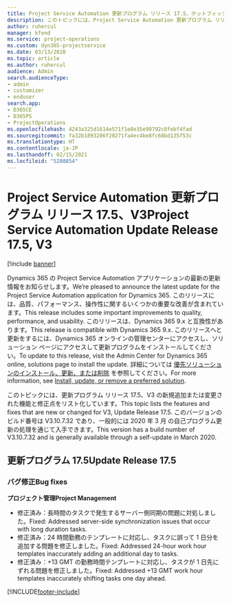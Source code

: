 ```yaml
---
title: Project Service Automation 更新プログラム リリース 17.5、ホットフィックス、V3 の新機能と変更点
description: このトピックには、Project Service Automation 更新プログラム リリース 17.5、V3 で利用可能な機能と修正をリスト化しています。
author: ruhercul
manager: kfend
ms.service: project-operations
ms.custom: dyn365-projectservice
ms.date: 03/13/2020
ms.topic: article
ms.author: ruhercul
audience: Admin
search.audienceType:
- admin
- customizer
- enduser
search.app:
- D365CE
- D365PS
- ProjectOperations
ms.openlocfilehash: 4243a325d1614e571f1e8e35e99792c8febf4fad
ms.sourcegitcommit: fa32b1893286f20271fa4ec4be8fc68bd135f53c
ms.translationtype: HT
ms.contentlocale: ja-JP
ms.lasthandoff: 02/15/2021
ms.locfileid: "5280854"
---
```

# <a name="project-service-automation-update-release-175-v3"></a><span data-ttu-id="49664-103">Project Service Automation 更新プログラム リリース 17.5、V3</span><span class="sxs-lookup"><span data-stu-id="49664-103">Project Service Automation Update Release 17.5, V3</span></span>

[!include [banner](../includes/psa-now-project-operations.md)]

<span data-ttu-id="49664-104">Dynamics 365 の Project Service Automation アプリケーションの最新の更新情報をお知らせします。</span><span class="sxs-lookup"><span data-stu-id="49664-104">We’re pleased to announce the latest update for the Project Service Automation application for Dynamics 365.</span></span> <span data-ttu-id="49664-105">このリリースには、品質、パフォーマンス、操作性に関するいくつかの重要な改善が含まれています。</span><span class="sxs-lookup"><span data-stu-id="49664-105">This release includes some important improvements to quality, performance, and usability.</span></span>  <span data-ttu-id="49664-106">このリリースは、Dynamics 365 9.x と互換性があります。</span><span class="sxs-lookup"><span data-stu-id="49664-106">This release is compatible with Dynamics 365 9.x.</span></span> <span data-ttu-id="49664-107">このリリースへと更新をするには、Dynamics 365 オンラインの管理センターにアクセスし、ソリューション ページにアクセスして更新プログラムをインストールしてください。</span><span class="sxs-lookup"><span data-stu-id="49664-107">To update to this release, visit the Admin Center for Dynamics 365 online, solutions page to install the update.</span></span> <span data-ttu-id="49664-108">詳細については [優先ソリューションのインストール、更新、または削除](https://docs.microsoft.com/power-platform/admin/install-remove-preferred-solution) を参照してください。</span><span class="sxs-lookup"><span data-stu-id="49664-108">For more information, see [Install, update, or remove a preferred solution](https://docs.microsoft.com/power-platform/admin/install-remove-preferred-solution).</span></span>

<span data-ttu-id="49664-109">このトピックには、更新プログラム リリース 17.5、V3 の新規追加または変更された機能と修正点をリスト化しています。</span><span class="sxs-lookup"><span data-stu-id="49664-109">This topic lists the features and fixes that are new or changed for V3, Update Release 17.5.</span></span> <span data-ttu-id="49664-110">このバージョンのビルド番号は V3.10.7.32 であり、一般的には 2020 年 3 月 の自己プログラム更新の処理を通じて入手できます。</span><span class="sxs-lookup"><span data-stu-id="49664-110">This version has a build number of V3.10.7.32 and is generally available through a self-update in March 2020.</span></span>


## <a name="update-release-175"></a><span data-ttu-id="49664-111">更新プログラム 17.5</span><span class="sxs-lookup"><span data-stu-id="49664-111">Update Release 17.5</span></span>

### <a name="bug-fixes"></a><span data-ttu-id="49664-112">バグ修正</span><span class="sxs-lookup"><span data-stu-id="49664-112">Bug fixes</span></span>


<span data-ttu-id="49664-113">**プロジェクト管理**</span><span class="sxs-lookup"><span data-stu-id="49664-113">**Project Management**</span></span>

- <span data-ttu-id="49664-114">修正済み：長時間のタスクで発生するサーバー側同期の問題に対処しました。</span><span class="sxs-lookup"><span data-stu-id="49664-114">Fixed: Addressed server-side synchronization issues that occur with long duration tasks.</span></span>
- <span data-ttu-id="49664-115">修正済み：24 時間勤務のテンプレートに対応し、タスクに誤って 1 日分を追加する問題を修正しました。</span><span class="sxs-lookup"><span data-stu-id="49664-115">Fixed: Addressed 24-hour work hour templates inaccurately adding an additional day to tasks.</span></span>
- <span data-ttu-id="49664-116">修正済み：+13 GMT の勤務時間テンプレートに対応し、タスクが 1 日先にずれる問題を修正しました。</span><span class="sxs-lookup"><span data-stu-id="49664-116">Fixed: Addressed +13 GMT work hour templates inaccurately shifting tasks one day ahead.</span></span>



[!INCLUDE[footer-include](../includes/footer-banner.md)]